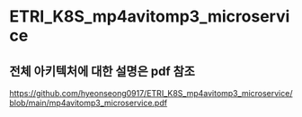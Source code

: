 # ETRI_K8S_mp4avitomp3_microservice
## 전체 아키텍처에 대한 설명은 pdf 참조
https://github.com/hyeonseong0917/ETRI_K8S_mp4avitomp3_microservice/blob/main/mp4avitomp3_microservice.pdf
